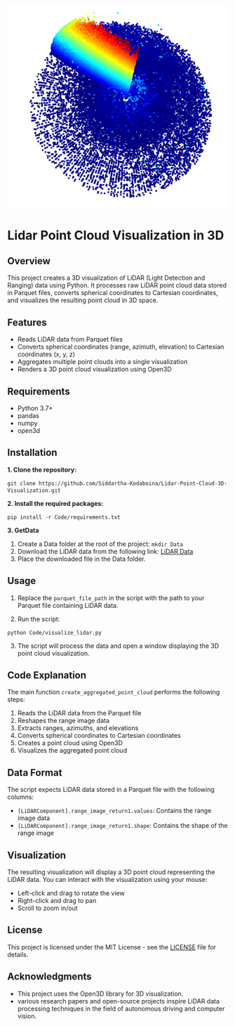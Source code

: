 ![Lidar-Point-Cloud-3D-Visualization](./lidar_point_cloud.png)

# Lidar Point Cloud Visualization in 3D

## Overview

This project creates a 3D visualization of LiDAR (Light Detection and Ranging) data using Python. It processes raw LiDAR point cloud data stored in Parquet files, converts spherical coordinates to Cartesian coordinates, and visualizes the resulting point cloud in 3D space.

## Features

- Reads LiDAR data from Parquet files
- Converts spherical coordinates (range, azimuth, elevation) to Cartesian coordinates (x, y, z)
- Aggregates multiple point clouds into a single visualization
- Renders a 3D point cloud visualization using Open3D

## Requirements

- Python 3.7+
- pandas
- numpy
- open3d

## Installation

**1. Clone the repository:**
   ```
git clone https://github.com/Siddartha-Kodaboina/Lidar-Point-Cloud-3D-Visualization.git
   ```

**2. Install the required packages:**
```
pip install -r Code/requirements.txt
```

**3. GetData**

1. Create a Data folder at the root of the project:
```mkdir Data```
2. Download the LiDAR data from the following link: [LiDAR Data](https://drive.google.com/file/d/1fSCuJ439CxwtkZXsWsZ7DnZ9ohlgMFbY/view?usp=sharing)
3. Place the downloaded file in the Data folder.


## Usage

1. Replace the `parquet_file_path` in the script with the path to your Parquet file containing LiDAR data.

2. Run the script:
```
python Code/visualize_lidar.py
```

3. The script will process the data and open a window displaying the 3D point cloud visualization.

## Code Explanation

The main function `create_aggregated_point_cloud` performs the following steps:

1. Reads the LiDAR data from the Parquet file
2. Reshapes the range image data
3. Extracts ranges, azimuths, and elevations
4. Converts spherical coordinates to Cartesian coordinates
5. Creates a point cloud using Open3D
6. Visualizes the aggregated point cloud

## Data Format

The script expects LiDAR data stored in a Parquet file with the following columns:
- `[LiDARComponent].range_image_return1.values`: Contains the range image data
- `[LiDARComponent].range_image_return1.shape`: Contains the shape of the range image

## Visualization

The resulting visualization will display a 3D point cloud representing the LiDAR data. You can interact with the visualization using your mouse:
- Left-click and drag to rotate the view
- Right-click and drag to pan
- Scroll to zoom in/out
## License

This project is licensed under the MIT License - see the [LICENSE](LICENSE) file for details.

## Acknowledgments

- This project uses the Open3D library for 3D visualization.
- various research papers and open-source projects inspire LiDAR data processing techniques in the field of autonomous driving and computer vision.
